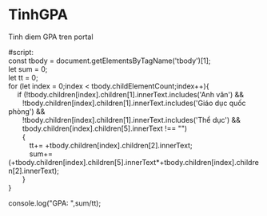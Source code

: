 # TinhGPA
Tinh diem GPA tren portal


#script:\
const tbody = document.getElementsByTagName('tbody')[1];\
let sum = 0;\
let tt = 0;\
for (let index = 0;index < tbody.childElementCount;index++){\
 &nbsp;&emsp;if (!tbody.children[index].children[1].innerText.includes('Anh văn') &&\
      &emsp;&emsp;!tbody.children[index].children[1].innerText.includes('Giáo dục quốc phòng') && \
      &emsp;&emsp;!tbody.children[index].children[1].innerText.includes('Thể dục') && \
      &emsp;&emsp;tbody.children[index].children[5].innerText !== "")\
  &emsp;&emsp;{\
      &emsp;&emsp;&emsp;tt+= +tbody.children[index].children[2].innerText;\
      &emsp;&emsp;&emsp;sum+= (+tbody.children[index].children[5].innerText*+tbody.children[index].children[2].innerText);\
  &emsp;&emsp;}\
}

console.log("GPA: ",sum/tt);
